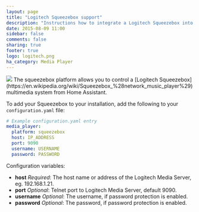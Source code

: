 ```yaml
---
layout: page
title: "Logitech Squeezebox support"
description: "Instructions how to integrate a Logitech Squeezebox into Home Assistant."
date: 2015-08-09 11:00
sidebar: false
comments: false
sharing: true
footer: true
logo: logitech.png
ha_category: Media Player
---
```


<img src='/images/supported_brands/logitech.png' class='brand pull-right' />
The squeezebox platform allows you to control a [Logitech Squeezebox](https://en.wikipedia.org/wiki/Squeezebox_%28network_music_player%29) multimedia system from Home Assistant.

To add your Squeezebox to your installation, add the following to your `configuration.yaml` file:

```yaml
# Example configuration.yaml entry
media_player:
  platform: squeezebox
  host: IP_ADDRESS
  port: 9090
  username: USERNAME
  password: PASSWORD
```

Configuration variables:

- **host** *Required*: The host name or address of the Logitech Media Server, eg. 192.168.1.21.
- **port** *Optional*: Telnet port to Logitech Media Server, default 9090.
- **username** *Optional*: The username, if password protection is enabled.
- **password** *Optional*: The password, if password protection is enabled.
